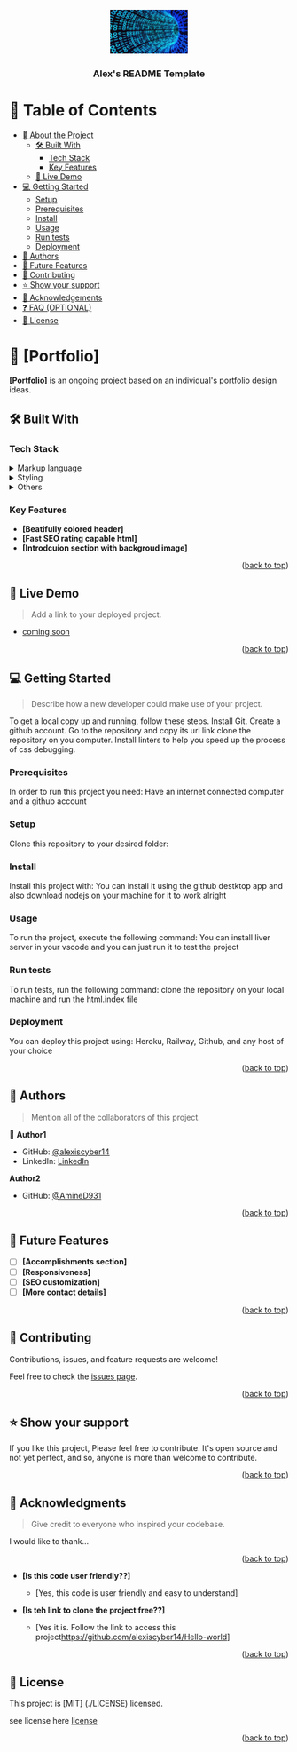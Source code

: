 <a name="readme-top"></a>

<div align="center">
  <!-- You are encouraged to replace this logo with your own! Otherwise you can also remove it. -->
  <img src="mas.jpg" alt="logo" width="140"  height="auto" />
  <br/>

  <h3><b>Alex's README Template</b></h3>

</div>

<!-- TABLE OF CONTENTS -->

# 📗 Table of Contents

- [📖 About the Project](#about-project)
  - [🛠 Built With](#built-with)
    - [Tech Stack](#tech-stack)
    - [Key Features](#key-features)
  - [🚀 Live Demo](#live-demo)
- [💻 Getting Started](#getting-started)
  - [Setup](#setup)
  - [Prerequisites](#prerequisites)
  - [Install](#install)
  - [Usage](#usage)
  - [Run tests](#run-tests)
  - [Deployment](#triangular_flag_on_post-deployment)
- [👥 Authors](#authors)
- [🔭 Future Features](#future-features)
- [🤝 Contributing](#contributing)
- [⭐️ Show your support](#support)
- [🙏 Acknowledgements](#acknowledgements)
- [❓ FAQ (OPTIONAL)](#faq)
- [📝 License](#license)

<!-- PROJECT DESCRIPTION -->

# 📖 [Portfolio] <a name="about-project"></a>

<!--Describe your project in 1 or 2 sentences.-->

**[Portfolio]** is an ongoing project based on an individual's portfolio design ideas.

## 🛠 Built With <a name="built-with"></a>

### Tech Stack <a name="tech-stack"></a>

<!-- Describe the tech stack and include only the relevant sections that apply to your project.
-->
<details>
  <summary>Markup language</summary>
  <ul>
    <li><a href="https://www.w3schools.com/html/default.asp">HTML</a></li>
  </ul>
</details>

<details>
  <summary>Styling</summary>
  <ul>
    <li><a href="https://www.w3schools.com/css/default.asp">CSS</a></li>
  </ul>
</details>

<details>
<summary>Others</summary>
  <ul>
    <li><a href="https://www.postgresql.org/">Json</a></li>
  </ul>
</details>

<!-- Features -->

### Key Features <a name="key-features"></a>

- **[Beatifully colored header]**
- **[Fast SEO rating capable html]**
- **[Introdcuion section with backgroud image]**

<p align="right">(<a href="#readme-top">back to top</a>)</p>

<!-- LIVE DEMO -->

## 🚀 Live Demo <a name="live-demo"></a>

> Add a link to your deployed project.

- [coming soon](https://yourdeployedapplicationlink.com)

<p align="right">(<a href="#readme-top">back to top</a>)</p>

<!-- GETTING STARTED -->

## 💻 Getting Started <a name="getting-started"></a>

> Describe how a new developer could make use of your project.

To get a local copy up and running, follow these steps.
Install Git.
Create a github account.
Go to the repository and copy its url link
clone the repository on you computer.
Install linters to help you speed up the process of css debugging.


### Prerequisites

In order to run this project you need:
Have an internet connected computer and a github account

### Setup

Clone this repository to your desired folder:


### Install

Install this project with:
You can install it using the github destktop app and also download nodejs on your machine for it to work alright

### Usage

To run the project, execute the following command:
You can install liver server in your vscode and you can just run it to test the project

### Run tests

To run tests, run the following command:
clone the repository on your local machine and run the html.index file

### Deployment

You can deploy this project using:
Heroku, Railway, Github, and any host of your choice

<p align="right">(<a href="#readme-top">back to top</a>)</p>

<!-- AUTHORS -->

## 👥 Authors <a name="authors"></a>

> Mention all of the collaborators of this project.

👤 **Author1**

- GitHub: [@alexiscyber14](https://github.com/alexiscyber14)
- LinkedIn: [LinkedIn](linkedin.com/in/alex-ssenyondo-107056259)

**Author2**

- GitHub: [@AmineD931](https://github.com/AmineDerbal)

<p align="right">(<a href="#readme-top">back to top</a>)</p>

<!-- FUTURE FEATURES -->

## 🔭 Future Features <a name="future-features"></a>
- [ ] **[Accomplishments section]**
- [ ] **[Responsiveness]**
- [ ] **[SEO customization]**
- [ ] **[More contact details]**

<p align="right">(<a href="#readme-top">back to top</a>)</p>

<!-- CONTRIBUTING -->

## 🤝 Contributing <a name="contributing"></a>

Contributions, issues, and feature requests are welcome!

Feel free to check the [issues page](../../issues/).

<p align="right">(<a href="#readme-top">back to top</a>)</p>

<!-- SUPPORT -->

## ⭐️ Show your support <a name="support"></a>
If you like this project, Please feel free to contribute. It's open source and not yet perfect, and so, anyone is more than welcome to contribute.

<p align="right">(<a href="#readme-top">back to top</a>)</p>

<!-- ACKNOWLEDGEMENTS -->

## 🙏 Acknowledgments <a name="acknowledgements"></a>

> Give credit to everyone who inspired your codebase.

I would like to thank...

<p align="right">(<a href="#readme-top">back to top</a>)</p>

<!-- FAQ (optional) -->

- **[Is this code user friendly??]**

  - [Yes, this code is user friendly and easy to understand]

- **[Is teh link to clone the project free??]**

  - [Yes it is. Follow the link to access this project<a href="https://github.com/alexiscyber14/Hello-world">https://github.com/alexiscyber14/Hello-world</a>]

<p align="right">(<a href="#readme-top">back to top</a>)</p>

<!-- LICENSE -->

## 📝 License <a name="license"></a>

This project is [MIT] (./LICENSE) licensed.
<p>see license here <a href="/alexiscyber14/portfolio/LICENSE.md">license</a></p>

<p align="right">(<a href="#readme-top">back to top</a>)</p>